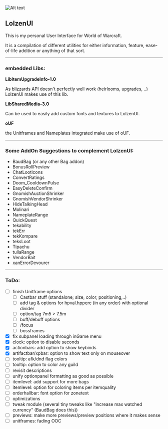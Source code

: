 ![Alt text](http://abload.de/img/wowscrnshot_112417_185tsk5.jpg "Screenshot1")

## LolzenUI
This is my personal User Interface for World of Warcraft.

It is a compilation of different utilities for either information, feature, ease-of-life addition or anything of that sort.

------
### embedded Libs:
**LibItemUpgradeInfo-1.0**

As blizzards API doesn't perfectly well work (heirlooms, upgrades, ..) LolzenUI makes use of this lib.

**LibSharedMedia-3.0**

Can be used to easily add custom fonts and textures to LolzenUI.

**oUF**

the Unitframes and Nameplates integrated make use of oUF.

------
### Some AddOn Suggestions to complement LolzenUI:
- BaudBag (or any other Bag addon)
- BonusRollPreview
- ChatLootIcons
- ConvertRatings
- Doom_CooldownPulse
- EasyDeleteConfirm
- GnomishAuctionShrinker
- GnomishVendorShrinker
- HideTalkingHead
- Molinari
- NameplateRange
- QuickQuest
- tekability
- tekErr
- tekKompare
- teksLoot
- Tipachu
- tullaRange
- VendorBait
- xanErrorDevourer

------
### ToDo:
- [ ] finish Unitframe options
  - [ ] Castbar stuff (standalone; size, color, positioning,..)
  - [ ] add tag & options for hpval.hpperc (in any order) with optional divider
  - [ ] option/tag 7m5 > 7.5m
  - [ ] buff/debuff options
  - [ ] /focus
  - [ ] bossframes
- [x] fix subpanel loading through inGame menu
- [x] clock: option to disable seconds
- [x] actionbars: add option to show keybinds
- [x] artifactbar/xpbar: option to show text only on mouseover
- [ ] tooltip: afk/dnd flag colors
- [ ] tooltip: option to color any guild
- [ ] revisit descriptions
- [ ] unify optionpanel formatting as good as possible
- [ ] itemlevel: add support for more bags
- [ ] itemlevel: option for coloring items per itemquality
- [ ] orderhallbar: font option for zonetext
- [ ] optimizations
- [ ] tweak module (several tiny tweaks like "increase max watched currency" (BaudBag does this))
- [ ] previews: make more previews/preview positions where it makes sense
- [ ] unitframes: fading OOC
